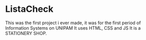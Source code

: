 # ListaCheck
 
This was the first project i ever made, it was for the first period of Information Systems on UNIPAM
It uses HTML, CSS and JS
It is a STATIONERY SHOP.
